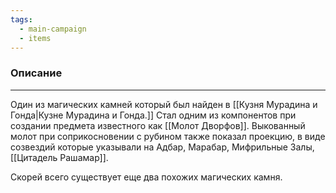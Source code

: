 ```yaml
---
tags:
  - main-campaign
  - items
---
```

### Описание
---
Один из магических камней который был найден в [[Кузня Мурадина и Гонда|Кузне Мурадина и Гонда.]] Стал одним из компонентов при создании предмета известного как [[Молот Дворфов]]. Выкованный молот при соприкосновении с рубином также показал проекцию, в виде созвездий которые указывали на Адбар, Марабар, Мифрильные Залы, [[Цитадель Рашамар]].  

Скорей всего существует еще два похожих магических камня.  

